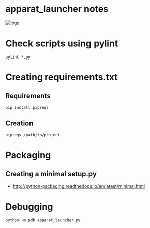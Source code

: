 apparat_launcher notes
==========

![logo](https://raw.githubusercontent.com/yafp/apparat_launcher/master/apparat_launcher/gfx/core/128/appIcon.png)


# Check scripts using pylint
```pylint *.py```

# Creating requirements.txt
## Requirements
```pip install pipreqs```
## Creation
```pipreqs /path/to/project```


# Packaging
## Creating a minimal setup.py
* http://python-packaging.readthedocs.io/en/latest/minimal.html


# Debugging
```python -m pdb apparat_launcher.py```
